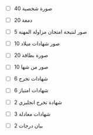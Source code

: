 - [ ] 40 صورة شخصية 
- [ ] 20 دمغة 
- [ ] 5 صور لنتيجة امتحان مزاولة المهنة 
- [ ] 10 صور شهادات ميلاد 
- [ ] 20 صورة بطاقة 
- [ ] 10 صور من شها

- [ ] 6 شهادات تخرج
- [ ] 6 شهادات امتياز 
- [ ] 2 شهادة تخرج انجليزي
- [ ] 3 شهادات معادلة 
- [ ] 2 بيان درجات 
